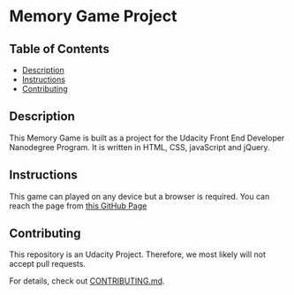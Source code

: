 # Memory Game Project

## Table of Contents

* [Description](#description)
* [Instructions](#instructions)
* [Contributing](#contributing)

## Description
This Memory Game is built as a project for the Udacity Front End Developer Nanodegree Program. It is written in HTML, CSS, javaScript and jQuery. 

## Instructions

This game can played on any device but a browser is required. You can reach the page from [this GitHub Page](https://delczegemma.github.io/fend-project-memory-game/)

## Contributing

This repository is an Udacity Project. Therefore, we most likely will not accept pull requests.

For details, check out [CONTRIBUTING.md](CONTRIBUTING.md).
